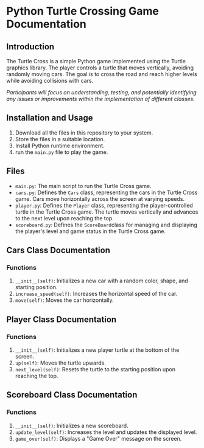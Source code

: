 # Python Turtle Crossing Game Documentation 

## Introduction 
The Turtle Cross is a simple Python game implemented using the Turtle graphics library. The player controls a turtle that moves vertically, avoiding randomly moving cars. The goal is to cross the road and reach higher levels while avoiding collisions with cars.

*Participants will focus on understanding, testing, and potentially identifying any issues or improvements within the implementation of different classes.*

## Installation and Usage
1. Download all the files in this repository to your system.
2. Store the files in a suitable location. 
3. Install Python runtime environment. 
4. run the `main.py` file to play the game.

## Files
- `main.py`: The main script to run the Turtle Cross game.
- `cars.py`: Defines the `Cars` class, representing the cars in the Turtle Cross game. Cars move horizontally across the screen at varying speeds.
- `player.py`: Defines the `Player` class, representing the player-controlled turtle in the Turtle Cross game. The turtle moves vertically and advances to the next level upon reaching the top.
- `scoreboard.py`: Defines the `ScoreBoard`class for managing and displaying the player's level and game status in the Turtle Cross game.

## Cars Class Documentation 
### Functions
1. `__init__(self)`: Initializes a new car with a random color, shape, and starting position.
2. `increase_speed(self)`: Increases the horizontal speed of the car.
3. `move(self)`: Moves the car horizontally.

## Player Class Documentation 
### Functions 
1. `__init__(self)`: Initializes a new player turtle at the bottom of the screen.
2. `up(self)`: Moves the turtle upwards.
3. `next_level(self)`:  Resets the turtle to the starting position upon reaching the top.

## Scoreboard Class Documentation 
### Functions
1. `__init__(self)`: Initializes a new scoreboard.
2. `update_level(self)`: Increases the level and updates the displayed level.
3. `game_over(self)`: Displays a "Game Over" message on the screen.